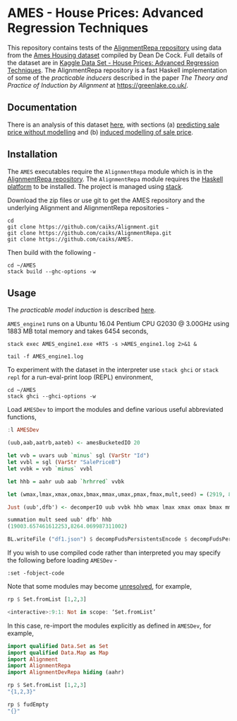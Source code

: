 # AMES - House Prices: Advanced Regression Techniques

This repository contains tests of the [AlignmentRepa repository](https://github.com/caiks/AlignmentRepa) using data from the [Ames Housing dataset](http://jse.amstat.org/v19n3/decock.pdf) compiled by Dean De Cock. Full details of the dataset are in [Kaggle Data Set - House Prices: Advanced Regression Techniques](https://www.kaggle.com/c/house-prices-advanced-regression-techniques/data). The AlignmentRepa repository is a fast Haskell implementation of some of the *practicable inducers* described in the paper *The Theory and Practice of Induction by Alignment* at https://greenlake.co.uk/. 

## Documentation

There is an analysis of this dataset [here](https://greenlake.co.uk/pages/dataset_AMES), with sections (a) [predicting sale price without modelling](https://greenlake.co.uk/pages/dataset_AMES#Predicting_sale_price_without_modelling) and (b) [induced modelling of sale price](https://greenlake.co.uk/pages/dataset_AMES#Induced_modelling_of_sale_price). 

## Installation

The `AMES` executables require the `AlignmentRepa` module which is in the [AlignmentRepa repository](https://github.com/caiks/AlignmentRepa). The `AlignmentRepa` module requires the [Haskell platform](https://www.haskell.org/downloads#platform) to be installed. The project is managed using [stack](https://docs.haskellstack.org/en/stable/).

Download the zip files or use git to get the AMES repository and the underlying Alignment and AlignmentRepa repositories -
```
cd
git clone https://github.com/caiks/Alignment.git
git clone https://github.com/caiks/AlignmentRepa.git
git clone https://github.com/caiks/AMES.

```
Then build with the following -
```
cd ~/AMES
stack build --ghc-options -w

```
## Usage

The *practicable model induction* is described [here](https://greenlake.co.uk/pages/dataset_AMES_model1).

`AMES_engine1` runs on a Ubuntu 16.04 Pentium CPU G2030 @ 3.00GHz using 1883 MB total memory and takes 6454 seconds,

```
stack exec AMES_engine1.exe +RTS -s >AMES_engine1.log 2>&1 &

tail -f AMES_engine1.log

```
To experiment with the dataset in the interpreter use `stack ghci` or `stack repl` for a run-eval-print loop (REPL) environment, 
```
cd ~/AMES
stack ghci --ghci-options -w

```
Load `AMESDev` to import the modules and define various useful abbreviated functions,
```hs
:l AMESDev

(uub,aab,aatrb,aateb) <- amesBucketedIO 20

let vvb = uvars uub `minus` sgl (VarStr "Id")
let vvbl = sgl (VarStr "SalePriceB")
let vvbk = vvb `minus` vvbl

let hhb = aahr uub aab `hrhrred` vvbk

let (wmax,lmax,xmax,omax,bmax,mmax,umax,pmax,fmax,mult,seed) = (2919, 8, 2919, 10, (10*3), 3, 2919, 1, 3, 3, 5)

Just (uub',dfb') <- decomperIO uub vvbk hhb wmax lmax xmax omax bmax mmax umax pmax fmax mult seed

summation mult seed uub' dfb' hhb
(19003.657461612253,8264.069987311002)

BL.writeFile ("df1.json") $ decompFudsPersistentsEncode $ decompFudsPersistent dfb'

```
If you wish to use compiled code rather than interpreted you may specify the following before loading `AMESDev` -
```
:set -fobject-code

```
Note that some modules may become [unresolved](https://downloads.haskell.org/~ghc/7.10.3-rc1/users_guide/ghci-obj.html), for example,
```hs
rp $ Set.fromList [1,2,3]

<interactive>:9:1: Not in scope: ‘Set.fromList’
```
In this case, re-import the modules explicitly as defined in `AMESDev`, for example,
```hs
import qualified Data.Set as Set
import qualified Data.Map as Map
import Alignment
import AlignmentRepa
import AlignmentDevRepa hiding (aahr)

rp $ Set.fromList [1,2,3]
"{1,2,3}"

rp $ fudEmpty
"{}"
```

